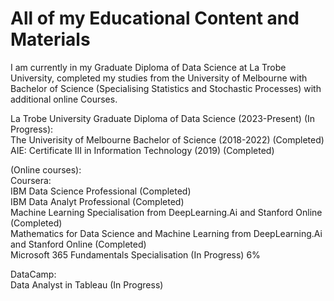 # All of my Educational Content and Materials
I am currently in my Graduate Diploma of Data Science at La Trobe University, completed my studies from the University of Melbourne with Bachelor of Science (Specialising Statistics and Stochastic Processes) with additional online Courses. <br/>

La Trobe University Graduate Diploma of Data Science (2023-Present)  (In Progress): <br/>
The Univerisity of Melbourne Bachelor of Science (2018-2022) (Completed)<br/>
AIE: Certificate III in Information Technology (2019) (Completed) <br/>

(Online courses): <br/>
Coursera: <br/>
IBM Data Science Professional (Completed) <br/>
IBM Data Analyt Professional (Completed) <br/>
Machine Learning Specialisation from DeepLearning.Ai and Stanford Online (Completed) <br/>
Mathematics for Data Science and Machine Learning from DeepLearning.Ai and Stanford Online (Completed) <br/>
Microsoft 365 Fundamentals Specialisation (In Progress) 6% <br/>

DataCamp: <br/>
Data Analyst in Tableau (In Progress)  <br/>




